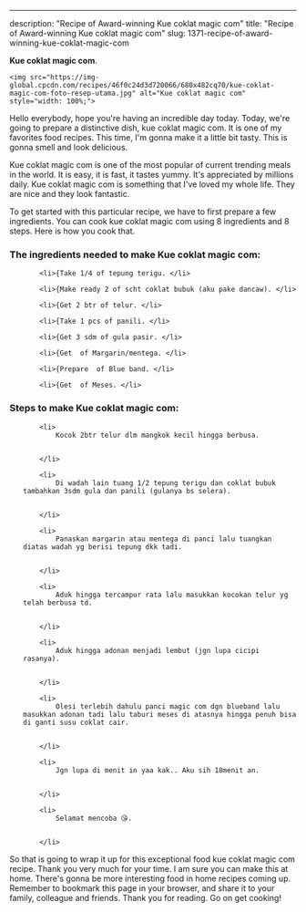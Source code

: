 ---
description: "Recipe of Award-winning Kue coklat magic com"
title: "Recipe of Award-winning Kue coklat magic com"
slug: 1371-recipe-of-award-winning-kue-coklat-magic-com

<p>
	<strong>Kue coklat magic com</strong>. 
	
</p>
<p>
	
	<img src="https://img-global.cpcdn.com/recipes/46f0c24d3d720066/680x482cq70/kue-coklat-magic-com-foto-resep-utama.jpg" alt="Kue coklat magic com" style="width: 100%;">
	
	
</p>
<p>
	Hello everybody, hope you're having an incredible day today. Today, we're going to prepare a distinctive dish, kue coklat magic com. It is one of my favorites food recipes. This time, I'm gonna make it a little bit tasty. This is gonna smell and look delicious.
</p>
	
<p>
	
</p>
<p>
	Kue coklat magic com is one of the most popular of current trending meals in the world. It is easy, it is fast, it tastes yummy. It's appreciated by millions daily. Kue coklat magic com is something that I've loved my whole life. They are nice and they look fantastic.
</p>

<p>
To get started with this particular recipe, we have to first prepare a few ingredients. You can cook kue coklat magic com using 8 ingredients and 8 steps. Here is how you cook that.
</p>

<h3>The ingredients needed to make Kue coklat magic com:</h3>

<ol>
	
		<li>{Take 1/4 of tepung terigu. </li>
	
		<li>{Make ready 2 of scht coklat bubuk (aku pake dancaw). </li>
	
		<li>{Get 2 btr of telur. </li>
	
		<li>{Take 1 pcs of panili. </li>
	
		<li>{Get 3 sdm of gula pasir. </li>
	
		<li>{Get  of Margarin/mentega. </li>
	
		<li>{Prepare  of Blue band. </li>
	
		<li>{Get  of Meses. </li>
	
</ol>
<p>
	
</p>

<h3>Steps to make Kue coklat magic com:</h3>

<ol>
	
		<li>
			Kocok 2btr telur dlm mangkok kecil hingga berbusa.
			
			
		</li>
	
		<li>
			Di wadah lain tuang 1/2 tepung terigu dan coklat bubuk tambahkan 3sdm gula dan panili (gulanya bs selera).
			
			
		</li>
	
		<li>
			Panaskan margarin atau mentega di panci lalu tuangkan diatas wadah yg berisi tepung dkk tadi.
			
			
		</li>
	
		<li>
			Aduk hingga tercampur rata lalu masukkan kocokan telur yg telah berbusa td.
			
			
		</li>
	
		<li>
			Aduk hingga adonan menjadi lembut (jgn lupa cicipi rasanya).
			
			
		</li>
	
		<li>
			Olesi terlebih dahulu panci magic com dgn blueband lalu masukkan adonan tadi lalu taburi meses di atasnya hingga penuh bisa di ganti susu coklat cair.
			
			
		</li>
	
		<li>
			Jgn lupa di menit in yaa kak.. Aku sih 18menit an.
			
			
		</li>
	
		<li>
			Selamat mencoba 😘.
			
			
		</li>
	
</ol>

<p>
	
</p>

<p>
	So that is going to wrap it up for this exceptional food kue coklat magic com recipe. Thank you very much for your time. I am sure you can make this at home. There's gonna be more interesting food in home recipes coming up. Remember to bookmark this page in your browser, and share it to your family, colleague and friends. Thank you for reading. Go on get cooking!
</p>
